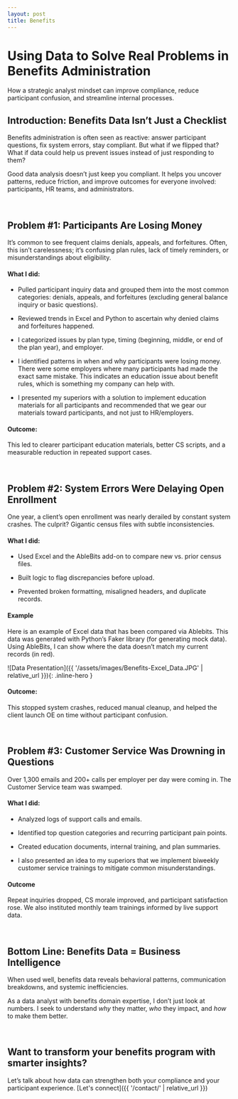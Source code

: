```yaml
---
layout: post
title: Benefits
---
```


# Using Data to Solve Real Problems in Benefits Administration

How a strategic analyst mindset can improve compliance, reduce participant confusion, and streamline internal processes.

## Introduction: Benefits Data Isn’t Just a Checklist

Benefits administration is often seen as reactive: answer participant questions, fix system errors, stay compliant. But what if we flipped that? What if data could help us prevent issues instead of just responding to them?

Good data analysis doesn’t just keep you compliant. It helps you uncover patterns, reduce friction, and improve outcomes for everyone involved: participants, HR teams, and administrators.

<br>

## Problem #1: Participants Are Losing Money

It’s common to see frequent claims denials, appeals, and forfeitures. Often, this isn’t carelessness; it’s confusing plan rules, lack of timely reminders, or misunderstandings about eligibility.

#### What I did:

* Pulled participant inquiry data and grouped them into the most common categories: denials, appeals, and forfeitures (excluding general balance inquiry or basic questions).
 
* Reviewed trends in Excel and Python to ascertain why denied claims and forfeitures happened.
 
* I categorized issues by plan type, timing (beginning, middle, or end of the plan year), and employer.

* I identified patterns in when and why participants were losing money. There were some employers where many participants had made the exact same mistake. This indicates an education issue about benefit rules, which is something my company can help with.

* I presented my superiors with a solution to implement education materials for all participants and recommended that we gear our materials toward participants, and not just to HR/employers.

#### Outcome:

This led to clearer participant education materials, better CS scripts, and a measurable reduction in repeated support cases.

<br>

## Problem #2: System Errors Were Delaying Open Enrollment

One year, a client’s open enrollment was nearly derailed by constant system crashes. The culprit? Gigantic census files with subtle inconsistencies.

#### What I did:

* Used Excel and the AbleBits add-on to compare new vs. prior census files.
 
* Built logic to flag discrepancies before upload.
 
* Prevented broken formatting, misaligned headers, and duplicate records.

#### Example

Here is an example of Excel data that has been compared via Ablebits. This data was generated with Python’s Faker library (for generating mock data). Using AbleBits, I can show where the data doesn’t match my current records (in red).

![Data Presentation]({{ '/assets/images/Benefits-Excel_Data.JPG' | relative_url }}){: .inline-hero }

#### Outcome:

This stopped system crashes, reduced manual cleanup, and helped the client launch OE on time without participant confusion.

<br>

## Problem #3: Customer Service Was Drowning in Questions

Over 1,300 emails and 200+ calls per employer per day were coming in. The Customer Service team was swamped.

#### What I did:

* Analyzed logs of support calls and emails.
 
* Identified top question categories and recurring participant pain points.
 
* Created education documents, internal training, and plan summaries.

* I also presented an idea to my superiors that we implement biweekly customer service trainings to mitigate common misunderstandings.

#### Outcome

Repeat inquiries dropped, CS morale improved, and participant satisfaction rose. We also instituted monthly team trainings informed by live support data.

<br>

## Bottom Line: Benefits Data = Business Intelligence

When used well, benefits data reveals behavioral patterns, communication breakdowns, and systemic inefficiencies.

As a data analyst with benefits domain expertise, I don’t just look at numbers. I seek to understand *why* they matter, *who* they impact, and *how* to make them better.

<br>

## Want to transform your benefits program with smarter insights?

Let’s talk about how data can strengthen both your compliance and your participant experience. [Let's connect]({{ '/contact/' | relative_url }})

